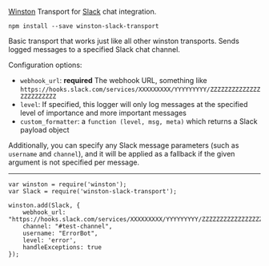 [Winston](https://github.com/winstonjs/winston) Transport for
[Slack](https://slack.com/) chat integration.

    npm install --save winston-slack-transport

Basic transport that works just like all other winston transports. Sends logged
messages to a specified Slack chat channel.

Configuration options:

 * `webhook_url`: **required** The webhook URL, something like
   `https://hooks.slack.com/services/XXXXXXXXX/YYYYYYYYY/ZZZZZZZZZZZZZZZZZZZZZZZZ`
 * `level`: If specified, this logger will only log messages at the specified
   level of importance and more important messages
 * `custom_formatter`: a `function (level, msg, meta)` which returns a Slack
   payload object

Additionally, you can specify any Slack message parameters (such as `username`
and `channel`), and it will be applied as a fallback if the given argument is
not specified per message.

---

    var winston = require('winston');
    var Slack = require('winston-slack-transport');

    winston.add(Slack, {
        webhook_url: "https://hooks.slack.com/services/XXXXXXXXX/YYYYYYYYY/ZZZZZZZZZZZZZZZZZZZZZZZZ",
        channel: "#test-channel",
        username: "ErrorBot",
        level: 'error',
        handleExceptions: true
    });
